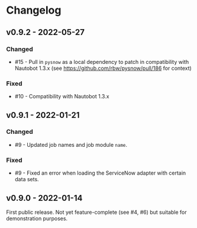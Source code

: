 # Changelog

## v0.9.2 - 2022-05-27

### Changed

- #15 - Pull in `pysnow` as a local dependency to patch in compatibility with Nautobot 1.3.x (see https://github.com/rbw/pysnow/pull/186 for context)

### Fixed

- #10 - Compatibility with Nautobot 1.3.x

## v0.9.1 - 2022-01-21

### Changed

- #9 - Updated job names and job module `name`.

### Fixed

- #9 - Fixed an error when loading the ServiceNow adapter with certain data sets.

## v0.9.0 - 2022-01-14

First public release. Not yet feature-complete (see #4, #6) but suitable for demonstration purposes.
